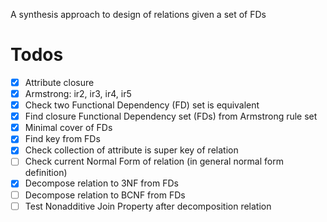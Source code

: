 A synthesis approach to design of relations given a set of FDs


# Todos
- [x] Attribute closure 
- [x] Armstrong: ir2, ir3, ir4, ir5
- [x] Check two Functional Dependency (FD) set is equivalent
- [x] Find closure Functional Dependency set (FDs) from Armstrong rule set
- [x] Minimal cover of FDs
- [x] Find key from FDs
- [x] Check collection of attribute is super key of relation 
- [ ] Check current Normal Form of relation (in general normal form definition)
- [x] Decompose relation to 3NF from FDs
- [ ] Decompose relation to BCNF from FDs
- [ ] Test Nonadditive Join Property after decomposition relation
